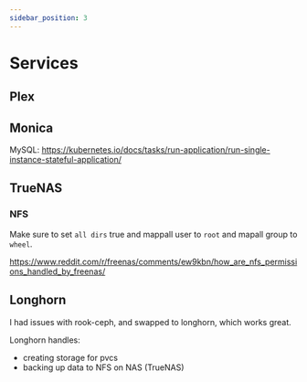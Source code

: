 ```yaml
---
sidebar_position: 3
---
```


# Services

## Plex

## Monica

MySQL: https://kubernetes.io/docs/tasks/run-application/run-single-instance-stateful-application/

## TrueNAS

### NFS

Make sure to set `all dirs` true and mappall user to `root` and mapall group to `wheel`.

https://www.reddit.com/r/freenas/comments/ew9kbn/how_are_nfs_permissions_handled_by_freenas/

## Longhorn

I had issues with rook-ceph, and swapped to longhorn, which works great.

Longhorn handles:

- creating storage for pvcs
- backing up data to NFS on NAS (TrueNAS)
